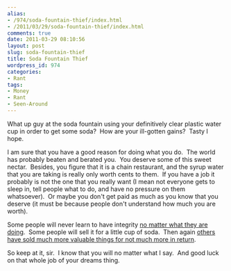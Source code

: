 ```yaml
---
alias:
- /974/soda-fountain-thief/index.html
- /2011/03/29/soda-fountain-thief/index.html
comments: true
date: 2011-03-29 08:10:56
layout: post
slug: soda-fountain-thief
title: Soda Fountain Thief
wordpress_id: 974
categories:
- Rant
tags:
- Money
- Rant
- Seen-Around
---
```


What up guy at the soda fountain using your definitively clear plastic water cup in order to get some soda?   How are your ill-gotten gains?   Tasty I hope.

I am sure that you have a good reason for doing what you do.  The world has probably beaten and berated you.  You deserve some of this sweet nectar.  Besides, you figure that it is a chain restaurant, and the syrup water that you are taking is really only worth cents to them.  If you have a job it probably is not the one that you really want (I mean not everyone gets to sleep in, tell people what to do, and have no pressure on them whatsoever).  Or maybe you don't get paid as much as you know that you deserve (it must be because people don't understand how much you are worth).

Some people will never learn to have integrity [no matter what they are doing](http://www.goingthewongway.com/6/cheaters-4-life/).  Some people will sell it for a little cup of soda.  Then again [others have sold much more valuable things for not much more in return](http://www.biblegateway.com/passage/?search=gen%2025:29-34&version=NASB).

So keep at it, sir.  I know that you will no matter what I say.  And good luck on that whole job of your dreams thing.
